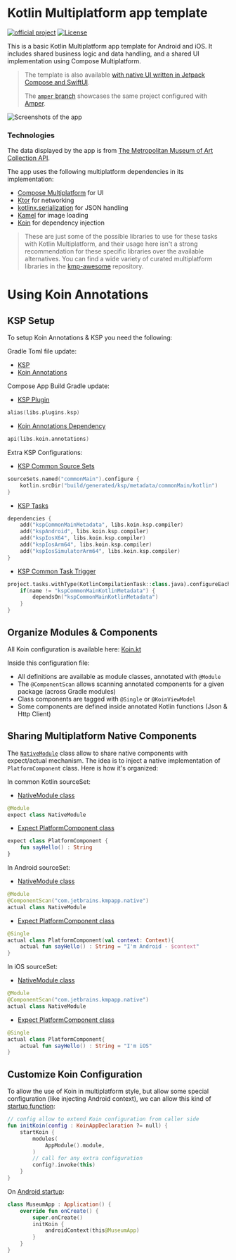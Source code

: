 # Kotlin Multiplatform app template

[![official project](http://jb.gg/badges/official.svg)](https://confluence.jetbrains.com/display/ALL/JetBrains+on+GitHub)
[![License](https://img.shields.io/badge/License-Apache_2.0-blue.svg)](https://opensource.org/licenses/Apache-2.0)

This is a basic Kotlin Multiplatform app template for Android and iOS. It includes shared business logic and data handling, and a shared UI implementation using Compose Multiplatform.

> The template is also available [with native UI written in Jetpack Compose and SwiftUI](https://github.com/kotlin/KMP-App-Template-Native).
>
> The [`amper` branch](https://github.com/Kotlin/KMP-App-Template/tree/amper) showcases the same project configured with [Amper](https://github.com/JetBrains/amper).

![Screenshots of the app](images/screenshots.png)

### Technologies

The data displayed by the app is from [The Metropolitan Museum of Art Collection API](https://metmuseum.github.io/).

The app uses the following multiplatform dependencies in its implementation:

- [Compose Multiplatform](https://jb.gg/compose) for UI
- [Ktor](https://ktor.io/) for networking
- [kotlinx.serialization](https://github.com/Kotlin/kotlinx.serialization) for JSON handling
- [Kamel](https://github.com/Kamel-Media/Kamel) for image loading
- [Koin](https://github.com/InsertKoinIO/koin) for dependency injection

> These are just some of the possible libraries to use for these tasks with Kotlin Multiplatform, and their usage here isn't a strong recommendation for these specific libraries over the available alternatives. You can find a wide variety of curated multiplatform libraries in the [kmp-awesome](https://github.com/terrakok/kmp-awesome) repository.


# Using Koin Annotations

## KSP Setup

To setup Koin Annotations & KSP you need the following:

Gradle Toml file update: 
- [KSP](https://github.com/InsertKoinIO/KMP-App-Template/blob/converted_koin_annotations/gradle/libs.versions.toml#L13)
- [Koin Annotations](https://github.com/InsertKoinIO/KMP-App-Template/blob/converted_koin_annotations/gradle/libs.versions.toml#L9)

Compose App Build Gradle update:
- [KSP Plugin](https://github.com/InsertKoinIO/KMP-App-Template/blob/converted_koin_annotations/composeApp/build.gradle.kts#L8)
```kotlin
alias(libs.plugins.ksp)
```
- [Koin Annotations Dependency](https://github.com/InsertKoinIO/KMP-App-Template/blob/converted_koin_annotations/composeApp/build.gradle.kts#L56)
```kotlin
api(libs.koin.annotations)
```

Extra KSP Configurations:
- [KSP Common Source Sets](https://github.com/InsertKoinIO/KMP-App-Template/blob/converted_koin_annotations/composeApp/build.gradle.kts#L62)
```kotlin
sourceSets.named("commonMain").configure {
    kotlin.srcDir("build/generated/ksp/metadata/commonMain/kotlin")
}
```
- [KSP Tasks](https://github.com/InsertKoinIO/KMP-App-Template/blob/converted_koin_annotations/composeApp/build.gradle.kts#L68)
```kotlin
dependencies {
    add("kspCommonMainMetadata", libs.koin.ksp.compiler)
    add("kspAndroid", libs.koin.ksp.compiler)
    add("kspIosX64", libs.koin.ksp.compiler)
    add("kspIosArm64", libs.koin.ksp.compiler)
    add("kspIosSimulatorArm64", libs.koin.ksp.compiler)
}
```  
- [KSP Common Task Trigger](https://github.com/InsertKoinIO/KMP-App-Template/blob/converted_koin_annotations/composeApp/build.gradle.kts#L77)
```kotlin
project.tasks.withType(KotlinCompilationTask::class.java).configureEach {
    if(name != "kspCommonMainKotlinMetadata") {
        dependsOn("kspCommonMainKotlinMetadata")
    }
}
```

## Organize Modules & Components

All Koin configuration is available here: [Koin.kt](https://github.com/InsertKoinIO/KMP-App-Template/blob/converted_koin_annotations/composeApp/src/commonMain/kotlin/com/jetbrains/kmpapp/di/Koin.kt#L26)

Inside this configuration file:
- All definitions are available as module classes, annotated with `@Module`
- The `@ComponentScan` allows scanning annotated components for a given package (across Gradle modules)
- Class components are tagged with `@Single` or `@KoinViewModel`
- Some components are defined inside annotated Kotlin functions (Json & Http Client)

## Sharing Multiplatform Native Components

The [`NativeModule`](https://github.com/InsertKoinIO/KMP-App-Template/blob/converted_koin_annotations/composeApp/src/commonMain/kotlin/com/jetbrains/kmpapp/di/Koin.kt#L48) class allow to share native components with expect/actual mechanism. The idea is to inject a native implementation of `PlatformComponent` class.
Here is how it's organized:

In common Kotlin sourceSet:
- [NativeModule class](https://github.com/InsertKoinIO/KMP-App-Template/blob/converted_koin_annotations/composeApp/src/commonMain/kotlin/com/jetbrains/kmpapp/di/Koin.kt#L48)
```kotlin
@Module
expect class NativeModule
```
- [Expect PlatformComponent class](https://github.com/InsertKoinIO/KMP-App-Template/blob/converted_koin_annotations/composeApp/src/commonMain/kotlin/com/jetbrains/kmpapp/native/PlatformComponent.kt#L3C14-L3C31)
```kotlin
expect class PlatformComponent {
    fun sayHello() : String
}
```

In Android sourceSet: 
- [NativeModule class](https://github.com/InsertKoinIO/KMP-App-Template/blob/converted_koin_annotations/composeApp/src/androidMain/kotlin/com/jetbrains/kmpapp/di/Koin.android.kt)
```kotlin
@Module
@ComponentScan("com.jetbrains.kmpapp.native")
actual class NativeModule
```
- [Expect PlatformComponent class](https://github.com/InsertKoinIO/KMP-App-Template/blob/converted_koin_annotations/composeApp/src/androidMain/kotlin/com/jetbrains/kmpapp/native/PlatformComponent.android.kt)
```kotlin
@Single
actual class PlatformComponent(val context: Context){
    actual fun sayHello() : String = "I'm Android - $context"
}
```

In iOS sourceSet: 
- [NativeModule class](https://github.com/InsertKoinIO/KMP-App-Template/blob/converted_koin_annotations/composeApp/src/iosMain/kotlin/com/jetbrains/kmpapp/di/Koin.ios.kt)
```kotlin
@Module
@ComponentScan("com.jetbrains.kmpapp.native")
actual class NativeModule
```
- [Expect PlatformComponent class](https://github.com/InsertKoinIO/KMP-App-Template/blob/converted_koin_annotations/composeApp/src/iosMain/kotlin/com/jetbrains/kmpapp/native/PlatformComponent.ios.kt)
```kotlin
@Single
actual class PlatformComponent{
    actual fun sayHello() : String = "I'm iOS"
}
```

## Customize Koin Configuration

To allow the use of Koin in multiplatform style, but allow some special configuration (like injecting Android context), we can allow this kind of [startup function](https://github.com/InsertKoinIO/KMP-App-Template/blob/converted_koin_annotations/composeApp/src/commonMain/kotlin/com/jetbrains/kmpapp/di/Koin.kt#L50):

```kotlin
// config allow to extend Koin configuration from caller side
fun initKoin(config : KoinAppDeclaration ?= null) {
    startKoin {
        modules(
            AppModule().module,
        )
        // call for any extra configuration
        config?.invoke(this)
    }
}
```

On [Android startup](https://github.com/InsertKoinIO/KMP-App-Template/blob/converted_koin_annotations/composeApp/src/androidMain/kotlin/com/jetbrains/kmpapp/MuseumApp.kt#L10):
```kotlin
class MuseumApp : Application() {
    override fun onCreate() {
        super.onCreate()
        initKoin {
            androidContext(this@MuseumApp)
        }
    }
}
```
